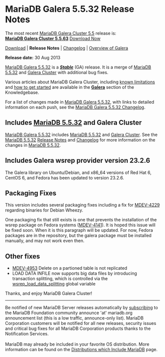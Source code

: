 # MariaDB Galera 5.5.32 Release Notes

The most recent [MariaDB Galera Cluster 5.5](/kb/en/galera/) release is:<br>
<span class="cstm-style lead"><strong>[MariaDB Galera Cluster 5.5.63](/replication/galera-cluster/mariadb-galera-cluster-releases/mariadb-galera-55-release-notes/mariadb-galera-cluster-5563-release-notes)</strong> [Download<span>&nbsp;</span>Now](https://downloads.mariadb.org/mariadb-galera/5.5)</span>

[Download](http://downloads.mariadb.org/mariadb-galera/5.5.32) |
<strong>Release Notes</strong> |
[Changelog](/replication/galera-cluster/mariadb-galera-cluster-releases/mariadb-galera-55-changelogs/mariadb-galera-5532-changelog) |
[Overview of Galera](/replication/galera-cluster/what-is-mariadb-galera-cluster)

<strong>Release date:</strong> 30 Aug 2013

[MariaDB Galera 5.5.32](/kb/en/mariadb-galera-cluster-5532-release-notes/) is a <strong><em>[Stable](/kb/en/release-criteria/)</em></strong> (GA) release.
It is a merge of [MariaDB 5.5.32](/kb/en/what-is-mariadb-55/) and
[Galera Cluster](http://codership.com/content/using-galera-cluster) with
additional bug fixes.

Various articles about MariaDB Galera Cluster, including
[known limitations](/replication/galera-cluster/mariadb-galera-cluster-known-limitations) and
[how to get started](/replication/galera-cluster/getting-started-with-mariadb-galera-cluster) are
available in the <strong>[Galera](/kb/en/galera/)</strong> section of the Knowledgebase.

For a list of changes made in [MariaDB Galera 5.5.32](/kb/en/mariadb-galera-cluster-5532-release-notes/), with links to detailed
information on each push, see the
[MariaDB Galera 5.5.32 Changelog](/replication/galera-cluster/mariadb-galera-cluster-releases/mariadb-galera-55-changelogs/mariadb-galera-5532-changelog).

## Includes [MariaDB 5.5.32](/kb/en/mariadb-5532-release-notes/) and Galera Cluster

[MariaDB Galera 5.5.32](/kb/en/mariadb-galera-cluster-5532-release-notes/) includes [MariaDB 5.5.32](/kb/en/mariadb-5532-release-notes/) and
[Galera Cluster](http://codership.com/content/using-galera-cluster). See the
[MariaDB 5.5.32](/kb/en/mariadb-5532-release-notes/) [Release Notes](/kb/en/mariadb-5532-release-notes/) and
[Changelog](/kb/en/mariadb-5532-changelog/) for more information on the changes in
[MariaDB 5.5.32](/kb/en/mariadb-5532-release-notes/).

## Includes Galera wsrep provider version 23.2.6

The Galera library on Ubuntu/Debian, and x86_64 versions of Red Hat 6, CentOS
6, and Fedora has been updated to version 23.2.6.

## Packaging Fixes

This version includes several packaging fixes including a fix for [MDEV-4229](https://jira.mariadb.org/browse/MDEV-4229)
regarding binaries for Debian Wheezy.

One packaging fix that still exists is one that prevents the installation of
the wsrep package on Fedora systems ([MDEV-4141](https://jira.mariadb.org/browse/MDEV-4141)). It is hoped this issue will be fixed soon. When it is this paragraph will be updated. For now, Fedora packages are in the repository, but the galera package must be installed manually, and may not work even then.

## Other fixes

- [MDEV-4953](https://jira.mariadb.org/browse/MDEV-4953) Delete on a partioned table is not replicated
- LOAD DATA INFILE now supports big data files by introducing transaction
  splitting, which is controlled via the [wsrep_load_data_splitting](/kb/en/mariadb-galera-cluster-configuration-variables/#wsrep_load_data_splitting) global
  variable

Thanks, and enjoy MariaDB Galera Cluster!

---

Be notified of new MariaDB Server releases automatically by [subscribing](https://lists.askmonty.org/cgi-bin/mailman/listinfo/announce) to the MariaDB Foundation community announce 'at' mariadb.org announcement list (this is a low traffic, announce-only list). MariaDB Corporation customers will be notified for all new releases, security issues and critical bug fixes for all MariaDB Corporation products thanks to the Notification Services.
<br><br>
MariaDB may already be included in your favorite OS distribution. More
information can be found on the
[Distributions which Include MariaDB](/mariadb-administration/getting-installing-and-upgrading-mariadb/binary-packages/distributions-which-include-mariadb)
page.